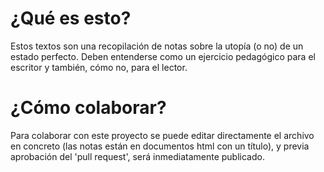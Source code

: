 # ¿Qué es esto?
Estos textos son una recopilación de notas sobre la utopía (o no) de un estado perfecto. Deben entenderse como un ejercicio pedagógico para el escritor y también, cómo no, para el lector.

# ¿Cómo colaborar?
Para colaborar con este proyecto se puede editar directamente el archivo en concreto (las notas están en documentos html con un título), y previa aprobación del 'pull request', será inmediatamente publicado.
